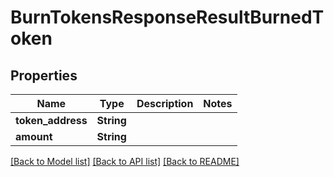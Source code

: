 # BurnTokensResponseResultBurnedToken

## Properties

Name | Type | Description | Notes
------------ | ------------- | ------------- | -------------
**token_address** | **String** |  | 
**amount** | **String** |  | 

[[Back to Model list]](../README.md#documentation-for-models) [[Back to API list]](../README.md#documentation-for-api-endpoints) [[Back to README]](../README.md)


